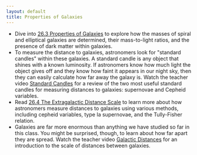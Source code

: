 ```yaml
---
layout: default
title: Properties of Galaxies
---
```


- Dive into [26.3 Properties of Galaxies](https://openstax.org/books/astronomy-2e/pages/26-3-properties-of-galaxies) to explore how the masses of spiral and elliptical galaxies are determined, their mass-to-light ratios, and the presence of dark matter within galaxies.
- To measure the distance to galaxies, astronomers look for "standard candles" within these galaxies. A standard candle is any object that shines with a known luminosity. If astronomers know how much light the object gives off and they know how faint it appears in our night sky, then they can easily calculate how far away the galaxy is. Watch the teacher video [Standard Candles](https://www.youtube.com/watch?v=fXmbLdpXsmE) for a review of the two most useful standard candles for measuring distances to galaxies: supernovae and Cepheid variables.
- Read [26.4 The Extragalactic Distance Scale](https://openstax.org/books/astronomy-2e/pages/26-4-the-extragalactic-distance-scale) to learn more about how astronomers measure distances to galaxies using various methods, including cepheid variables, type Ia supernovae, and the Tully-Fisher relation.
- Galaxies are far more enormous than anything we have studied so far in this class. You might be surprised, though, to learn about how far apart they are spread. Watch the teacher video [Galactic Distances](https://www.youtube.com/watch?v=H31DzXZuIb4) for an introduction to the scale of distances between galaxies.
